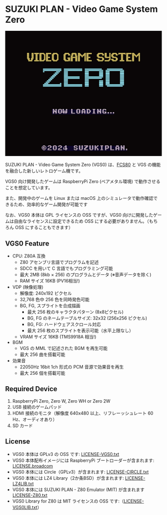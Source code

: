 # SUZUKI PLAN - Video Game System Zero

![logo](logo.png)

SUZUKI PLAN - Video Game System Zero (VGS0) は、[FCS80](https://github.com/suzukiplan/fcs80/) と VGS の機能を融合した新しいレトロゲーム機です。

VGS0 向け開発したゲームは RaspberryPi Zero (ベアメタル環境) で動作させることを想定しています。

また、開発中のゲームを Linux または macOS 上のシミュレータで動作確認できるため、効率的なゲーム開発が可能です

なお、VGS0 本体は GPL ライセンスの OSS ですが、VGS0 向けに開発したゲームは自由なライセンスに設定できるため OSS にする必要がありません。（もちろん OSS にすることもできます）

## VGS0 Feature

- CPU: Z80A 互換
  - Z80 アセンブリ言語でプログラムを記述
  - SDCC を用いて C 言語でもプログラミング可能
  - 最大 2MB (8kb × 256) のプログラムとデータ (※音声データを除く)
  - RAM サイズ 16KB (PV16相当!)
- VDP (映像処理)
  - 解像度: 240x192 ピクセル
  - 32,768 色中 256 色を同時発色可能
  - BG, FG, スプライトを合成描画
    - 最大 256 枚のキャラクタパターン (8x8ピクセル)
    - BG, FG のネームテーブルサイズ: 32x32 (256x256 ピクセル)
    - BG, FG: ハードウェアスクロール対応
    - 最大 256 枚のスプライトを表示可能（水平上限なし）
  - VRAM サイズ 16KB (TMS9918A 相当!)
- BGM
  - VGS の MML で記述された BGM を再生可能
  - 最大 256 曲を搭載可能
- 効果音
  - 22050Hz 16bit 1ch 形式の PCM 音源で効果音を再生
  - 最大 256 個を搭載可能

## Required Device

1. RaspberryPi Zero, Zero W, Zero WH or Zero 2W
2. USB 接続のゲームパッド
3. HDMI 接続のモニタ（解像度 640x480 以上、リフレーッシュレート 60 Hz、オーディオあり）
4. SD カード

## License

- VGS0 本体は GPLv3 の OSS です: [LICENSE-VGS0.txt](./LICENSE_VGS0.txt)
- VGS0 本体配布イメージには RaspberryPi ブートローダーが含まれます: [LICENSE.broadcom](./LICENSE.broadcom)
- VGS0 本体には Circle（GPLv3）が含まれます: [LICENSE-CIRCLE.txt](./LICENSE-CIRCLE.txt)
- VGS0 本体には LZ4 Library（2か条BSD）が含まれます: [LICENSE-LZ4LIB.txt](./LICENSE-LZ4LIB.txt)
- VGS0 本体には SUZUKI PLAN - Z80 Emulator (MIT) が含まれます [LICENSE-Z80.txt](./LICENSE-Z80.txt)
- VGS0 Library for Z80 は MIT ライセンスの OSS です:（[LICENSE-VGS0LIB.txt](./LICENSE_VGS0LIB.txt)）
